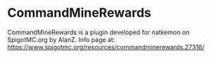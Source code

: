 # CommandMineRewards
CommandMineRewards is a plugin developed for natkemon on SpigotMC.org by AlanZ.  Info page at:  https://www.spigotmc.org/resources/commandminerewards.27316/
